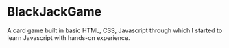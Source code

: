 # BlackJackGame
A card game built in basic HTML, CSS, Javascript through which I started to learn Javascript with hands-on experience.
